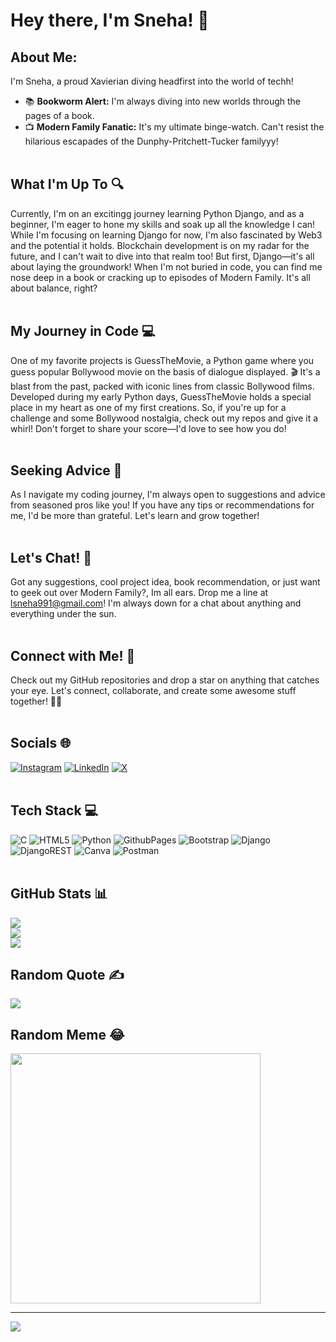 # Hey there, I'm Sneha! 👋
## About Me:
I'm Sneha, a proud Xavierian diving headfirst into the world of techh! 

- 📚 **Bookworm Alert:** I'm always diving into new worlds through the pages of a book.<br>
- 📺 **Modern Family Fanatic:** It's my ultimate binge-watch. Can't resist the hilarious escapades of the Dunphy-Pritchett-Tucker familyyy!<br><br>

## What I'm Up To 🔍 
Currently, I'm on an excitingg journey learning Python Django, and as a beginner, I'm eager to hone my skills and soak up all the knowledge I can! While I'm focusing on learning Django for now, I'm also fascinated by Web3 and the potential it holds. Blockchain development is on my radar for the future, and I can't wait to dive into that realm too! But first, Django—it's all about laying the groundwork! When I'm not buried in code, you can find me nose deep in a book or cracking up to episodes of Modern Family. It's all about balance, right? <br><br>

## My Journey in Code  💻
One of my favorite projects is GuessTheMovie, a Python game where you guess popular Bollywood movie on the basis of dialogue displayed. 🎬 It's a blast from the past, packed with iconic lines from classic Bollywood films. Developed during my early Python days, GuessTheMovie holds a special place in my heart as one of my first creations. So, if you're up for a challenge and some Bollywood nostalgia, check out my repos and give it a whirl! Don't forget to share your score—I'd love to see how you do!<br><br>

## Seeking Advice 🌱
As I navigate my coding journey, I'm always open to suggestions and advice from seasoned pros like you! If you have any tips or recommendations for me, I'd be more than grateful. Let's learn and grow together! <br><br>

## Let's Chat! 💬
Got any suggestions, cool project idea, book recommendation, or just want to geek out over Modern Family?, Im all ears. Drop me a line at [lsneha991@gmail.com](mailto:lsneha991@gmail.com)! I'm always down for a chat about anything and everything under the sun.<br><br>

## Connect with Me! 🤝
Check out my GitHub repositories and drop a star on anything that catches your eye. Let's connect, collaborate, and create some awesome stuff together! 🌟✨<br><br>


## Socials 🌐
[![Instagram](https://img.shields.io/badge/Instagram-%23E4405F.svg?logo=Instagram&logoColor=white)](https://instagram.com/typicaleoxx) [![LinkedIn](https://img.shields.io/badge/LinkedIn-%230077B5.svg?logo=linkedin&logoColor=white)](https://linkedin.com/in/snehalama) [![X](https://img.shields.io/badge/X-black.svg?logo=X&logoColor=white)](https://x.com/typicaleoxx) <br><br>


## Tech Stack 💻 
![C](https://img.shields.io/badge/c-%2300599C.svg?style=for-the-badge&logo=c&logoColor=white) ![HTML5](https://img.shields.io/badge/html5-%23E34F26.svg?style=for-the-badge&logo=html5&logoColor=white) ![Python](https://img.shields.io/badge/python-3670A0?style=for-the-badge&logo=python&logoColor=ffdd54) ![GithubPages](https://img.shields.io/badge/github%20pages-121013?style=for-the-badge&logo=github&logoColor=white) ![Bootstrap](https://img.shields.io/badge/bootstrap-%238511FA.svg?style=for-the-badge&logo=bootstrap&logoColor=white) ![Django](https://img.shields.io/badge/django-%23092E20.svg?style=for-the-badge&logo=django&logoColor=white) ![DjangoREST](https://img.shields.io/badge/DJANGO-REST-ff1709?style=for-the-badge&logo=django&logoColor=white&color=ff1709&labelColor=gray) ![Canva](https://img.shields.io/badge/Canva-%2300C4CC.svg?style=for-the-badge&logo=Canva&logoColor=white) ![Postman](https://img.shields.io/badge/Postman-FF6C37?style=for-the-badge&logo=postman&logoColor=white)<br><br>


## GitHub Stats 📊
![](https://github-readme-stats.vercel.app/api?username=typicaleoxx&theme=tokyonight&hide_border=false&include_all_commits=false&count_private=false)<br/>
![](https://github-readme-streak-stats.herokuapp.com/?user=typicaleoxx&theme=tokyonight&hide_border=false)<br/>
![](https://github-readme-stats.vercel.app/api/top-langs/?username=typicaleoxx&theme=tokyonight&hide_border=false&include_all_commits=false&count_private=false&layout=compact)

## Random Quote ✍️
![](https://quotes-github-readme.vercel.app/api?type=horizontal&theme=tokyonight)

## Random Meme 😂 
<img src='https://randommeme-five.vercel.app/' style="height: 400px;"/>

---
[![](https://visitcount.itsvg.in/api?id=typicaleoxx&icon=0&color=0)](https://visitcount.itsvg.in)

